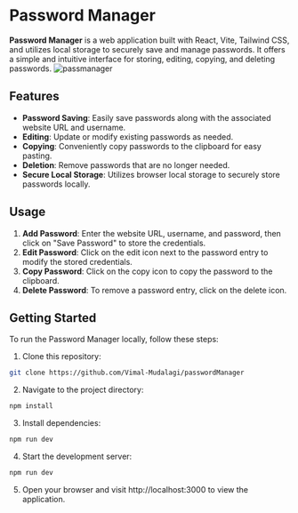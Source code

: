 # Password Manager

**Password Manager** is a web application built with React, Vite, Tailwind CSS, and utilizes local storage to securely save and manage passwords. It offers a simple and intuitive interface for storing, editing, copying, and deleting passwords.
![passmanager](https://github.com/Vimal-Mudalagi/passwordManager/assets/134709589/6c027641-f04a-4f35-bed8-9450641c9a63)

## Features

- **Password Saving**: Easily save passwords along with the associated website URL and username.
- **Editing**: Update or modify existing passwords as needed.
- **Copying**: Conveniently copy passwords to the clipboard for easy pasting.
- **Deletion**: Remove passwords that are no longer needed.
- **Secure Local Storage**: Utilizes browser local storage to securely store passwords locally.

## Usage

1. **Add Password**: Enter the website URL, username, and password, then click on "Save Password" to store the credentials.
2. **Edit Password**: Click on the edit icon next to the password entry to modify the stored credentials.
3. **Copy Password**: Click on the copy icon to copy the password to the clipboard.
4. **Delete Password**: To remove a password entry, click on the delete icon.

## Getting Started

To run the Password Manager locally, follow these steps:

1. Clone this repository:
```bash
git clone https://github.com/Vimal-Mudalagi/passwordManager
```
2. Navigate to the project directory:
```bash
npm install
```
3. Install dependencies:
```bash
npm run dev
```
4. Start the development server:
```bash
npm run dev
```
5. Open your browser and visit http://localhost:3000 to view the application.



